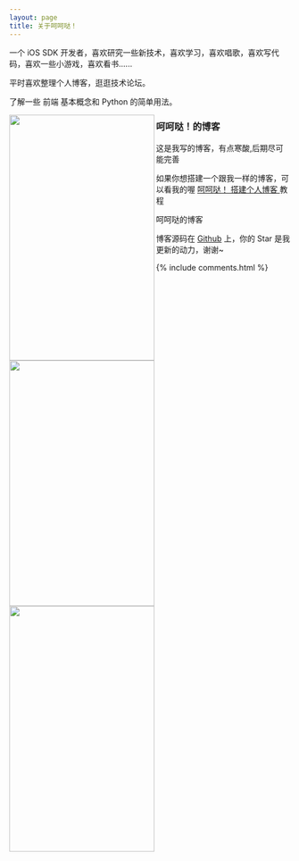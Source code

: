 ```yaml
---
layout: page
title: 关于呵呵哒！
---
```


一个 iOS SDK 开发者，喜欢研究一些新技术，喜欢学习，喜欢唱歌，喜欢写代码，喜欢一些小游戏，喜欢看书......
<p>
平时喜欢整理个人博客，逛逛技术论坛。
<p>
了解一些 前端 基本概念和 Python 的简单用法。

<p>
<img src="/image/1.jpg" width="260" height="440" align="left"/>
<h3> 呵呵哒！的博客 </h3>  

<p>

这是我写的博客，有点寒酸,后期尽可能完善

<p>

如果你想搭建一个跟我一样的博客，可以看我的喔
<a href="/2016/10/jekyll_tutorials1/"> 呵呵哒！ 搭建个人博客 </a>
教程
<img src="/image/2.jpg" width="260" height="440" align="left"/>
<p>

呵呵哒的博客

<p> 

博客源码在 <a target="_blank" href='https://github.com/toothpaste5576/toothpaste5576.github.io/'>Github</a> 上，你的 Star 是我更新的动力，谢谢~

<p> 

<p> 
<img src="/image/3.jpg" width="260" height="440" align="left"/>
<p> 


{% include comments.html %}

